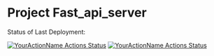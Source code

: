 # Project Fast_api_server

Status of Last Deployment:<br>

[![YourActionName Actions Status](https://github.com/morheus9/Fast_api_server/workflows/docker-image.yml/badge.svg)](https://github.com/morheus9/Fast_api_server/actions)
[![YourActionName Actions Status](https://github.com/morheus9/Fast_api_server/workflows/pylint.yml/badge.svg)](https://github.com/morheus9/Fast_api_server/actions)
